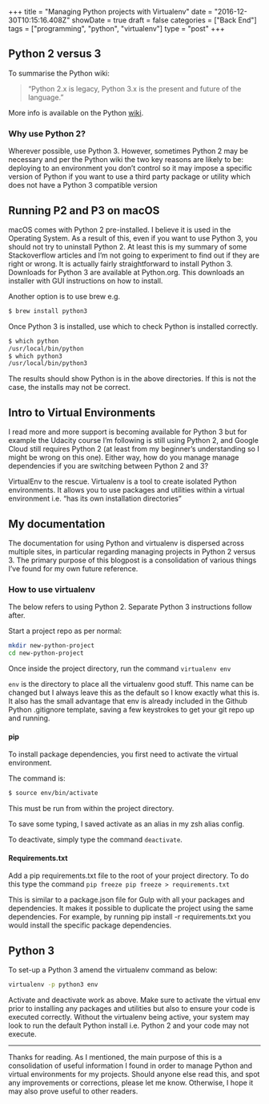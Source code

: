 +++
title = "Managing Python projects with Virtualenv"
date = "2016-12-30T10:15:16.408Z"
showDate = true
draft = false
categories = ["Back End"]
tags = ["programming", "python", "virtualenv"]
type = "post"
+++
## Python 2 versus 3

To summarise the Python wiki:

> “Python 2.x is legacy, Python 3.x is the present and future of the language.”

More info is available on the Python [wiki](https://wiki.python.org/moin/Python2orPython3).

### Why use Python 2?
Wherever possible, use Python 3. However, sometimes Python 2 may be necessary and per the Python wiki the two key reasons are likely to be:
deploying to an environment you don’t control so it may impose a specific version of Python
if you want to use a third party package or utility which does not have a Python 3 compatible version

## Running P2 and P3 on macOS
macOS comes with Python 2 pre-installed. I believe it is used in the Operating System. As a result of this, even if you want to use Python 3, you should not try to uninstall Python 2. At least this is my summary of some Stackoverflow articles and I’m not going to experiment to find out if they are right or wrong.
It is actually fairly straightforward to install Python 3. Downloads for Python 3 are available at Python.org. This downloads an installer with GUI instructions on how to install.

Another option is to use brew e.g.

```bash
$ brew install python3
```

Once Python 3 is installed, use which to check Python is installed correctly.

```bash
$ which python
/usr/local/bin/python
$ which python3
/usr/local/bin/python3
```

The results should show Python is in the above directories. If this is not the case, the installs may not be correct.

## Intro to Virtual Environments
I read more and more support is becoming available for Python 3 but for example the Udacity course I’m following is still using Python 2, and Google Cloud still requires Python 2 (at least from my beginner’s understanding so I might be wrong on this one).
Either way, how do you manage manage dependencies if you are switching between Python 2 and 3?


VirtualEnv to the rescue. Virtualenv is a tool to create isolated Python environments. It allows you to use packages and utilities within a virtual environment i.e. “has its own installation directories”

## My documentation
The documentation for using Python and virtualenv is dispersed across multiple sites, in particular regarding managing projects in Python 2 versus 3. The primary purpose of this blogpost is a consolidation of various things I’ve found for my own future reference.

### How to use virtualenv
The below refers to using Python 2. Separate Python 3 instructions follow after.

Start a project repo as per normal:

```bash
mkdir new-python-project
cd new-python-project
```

Once inside the project directory, run the command `virtualenv env`

`env` is the directory to place all the virtualenv good stuff. This name can be changed but I always leave this as the default so I know exactly what this is.
It also has the small advantage that env is already included in the Github Python .gitignore template, saving a few keystrokes to get your git repo up and running.


#### pip
To install package dependencies, you first need to activate the virtual environment.

The command is:

```bash
$ source env/bin/activate
```

This must be run from within the project directory.

To save some typing, I saved activate as an alias in my zsh alias config.

To deactivate, simply type the command `deactivate`.

#### Requirements.txt
Add a pip requirements.txt file to the root of your project directory.
To do this type the command `pip freeze pip freeze > requirements.txt`

This is similar to a package.json file for Gulp with all your packages and dependencies. It makes it possible to duplicate the project using the same dependencies. For example, by running pip install -r requirements.txt you would install the specific package dependencies.


## Python 3
To set-up a Python 3 amend the virtualenv command as below:

```bash
virtualenv -p python3 env
```

Activate and deactivate work as above. Make sure to activate the virtual env prior to installing any packages and utilities but also to ensure your code is executed correctly. Without the virtualenv being active, your system may look to run the default Python install i.e. Python 2 and your code may not execute.


---

Thanks for reading. As I mentioned, the main purpose of this is a consolidation of useful information I found in order to manage Python and virtual environments for my projects.
Should anyone else read this, and spot any improvements or corrections, please let me know. Otherwise, I hope it may also prove useful to other readers.
